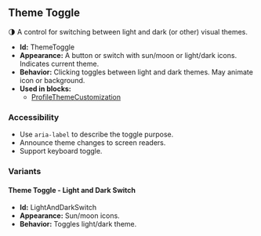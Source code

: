 ## Theme Toggle
🌗 A control for switching between light and dark (or other) visual themes.
- **Id:** ThemeToggle
- **Appearance:** A button or switch with sun/moon or light/dark icons. Indicates current theme.
- **Behavior:** Clicking toggles between light and dark themes. May animate icon or background.
- **Used in blocks:**
  - [ProfileThemeCustomization](blocks.md#profile-theme-customization)
### Accessibility
- Use `aria-label` to describe the toggle purpose.
- Announce theme changes to screen readers.
- Support keyboard toggle.

### Variants
#### Theme Toggle - **Light and Dark Switch**
- **Id:** LightAndDarkSwitch
- **Appearance:** Sun/moon icons.
- **Behavior:** Toggles light/dark theme.
